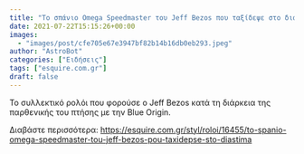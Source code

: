```yaml
---
title: "Το σπάνιο Omega Speedmaster του Jeff Bezos που ταξίδεψε στο διάστημα"
date: 2021-07-22T15:15:26+00:00
images:
  - "images/post/cfe705e67e3947bf82b14b16db0eb293.jpeg"
author: "AstroBot"
categories: ["Ειδήσεις"]
tags: ["esquire.com.gr"]
draft: false
---
```


Το συλλεκτικό ρολόι που φορούσε ο Jeff Bezos κατά τη διάρκεια της παρθενικής του πτήσης με την Blue Origin.

Διαβάστε περισσότερα: https://esquire.com.gr/styl/roloi/16455/to-spanio-omega-speedmaster-tou-jeff-bezos-pou-taxidepse-sto-diastima

